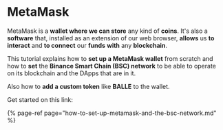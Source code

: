 # MetaMask

MetaMask is a **wallet where we can store** any kind of **coins**. It's also a **software** that, installed as an extension of our web browser, **allows** us **to** **interact**  and **to connect** our **funds** **with** any **blockchain**.

This tutorial explains how to **set up a MetaMask wallet** from scratch and how to **set** the **Binance Smart Chain \(BSC\) network** to be able to operate on its blockchain and the DApps that are in it.

Also how to **add a custom token** like **BALLE** to the wallet.



Get started on this link:

{% page-ref page="how-to-set-up-metamask-and-the-bsc-network.md" %}






